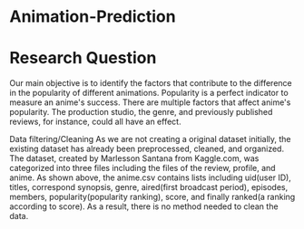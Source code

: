 # Animation-Prediction

# Research Question
Our main objective is to identify the factors that contribute to the difference in the popularity of different animations. Popularity is a perfect indicator to measure an anime's success. There are multiple factors that affect anime's popularity. The production studio, the genre, and previously published reviews, for instance, could all have an effect. 

Data filtering/Cleaning
As we are not creating a original dataset initially, the existing dataset has already been preprocessed, cleaned, and organized. The dataset, created by Marlesson Santana from Kaggle.com, was categorized into three files including the files of the review, profile, and anime. As shown above, the anime.csv contains lists including uid(user ID), titles, correspond synopsis, genre, aired(first broadcast period), episodes, members, popularity(popularity ranking), score, and finally ranked(a ranking according to score). As a result, there is no method needed to clean the data.

